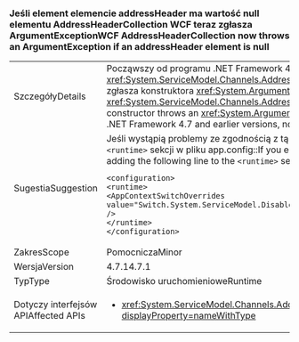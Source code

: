 ### <a name="wcf-addressheadercollection-now-throws-an-argumentexception-if-an-addressheader-element-is-null"></a><span data-ttu-id="743ca-101">Jeśli element elemencie addressHeader ma wartość null elementu AddressHeaderCollection WCF teraz zgłasza ArgumentException</span><span class="sxs-lookup"><span data-stu-id="743ca-101">WCF AddressHeaderCollection now throws an ArgumentException if an addressHeader element is null</span></span>

|   |   |
|---|---|
|<span data-ttu-id="743ca-102">Szczegóły</span><span class="sxs-lookup"><span data-stu-id="743ca-102">Details</span></span>|<span data-ttu-id="743ca-103">Począwszy od programu .NET Framework 4.7.1, <xref:System.ServiceModel.Channels.AddressHeaderCollection.%23ctor(System.Collections.Generic.IEnumerable{System.ServiceModel.Channels.AddressHeader})> zgłasza konstruktora <xref:System.ArgumentException> po spełnieniu jednego z elementów <code>null</code>.</span><span class="sxs-lookup"><span data-stu-id="743ca-103">Starting with the .NET Framework 4.7.1, the <xref:System.ServiceModel.Channels.AddressHeaderCollection.%23ctor(System.Collections.Generic.IEnumerable{System.ServiceModel.Channels.AddressHeader})> constructor throws an <xref:System.ArgumentException> if one of the elements is <code>null</code>.</span></span> <span data-ttu-id="743ca-104">W programie .NET Framework 4.7 i wcześniejszych wersjach nie jest wyjątek.</span><span class="sxs-lookup"><span data-stu-id="743ca-104">In the .NET Framework 4.7 and earlier versions, no exception is thrown.</span></span>|
|<span data-ttu-id="743ca-105">Sugestia</span><span class="sxs-lookup"><span data-stu-id="743ca-105">Suggestion</span></span>|<span data-ttu-id="743ca-106">Jeśli wystąpią problemy ze zgodnością z tą zmianą na .NET Framework 4.7.1 lub nowszej wersji, użytkownik może zrezygnować z go, dodając następujący wiersz do <code>&lt;runtime&gt;</code> sekcji w pliku app.config::</span><span class="sxs-lookup"><span data-stu-id="743ca-106">If you encounter compatibility issues with this change on the .NET Framework 4.7.1 or a later version, you can opt-out of it by adding the following line to the <code>&lt;runtime&gt;</code> section of the app.config file::</span></span><pre><code class="language-xml">&lt;configuration&gt;&#13;&#10;&lt;runtime&gt;&#13;&#10;&lt;AppContextSwitchOverrides value=&quot;Switch.System.ServiceModel.DisableAddressHeaderCollectionValidation=true&quot; /&gt;&#13;&#10;&lt;/runtime&gt;&#13;&#10;&lt;/configuration&gt;&#13;&#10;</code></pre>|
|<span data-ttu-id="743ca-107">Zakres</span><span class="sxs-lookup"><span data-stu-id="743ca-107">Scope</span></span>|<span data-ttu-id="743ca-108">Pomocnicza</span><span class="sxs-lookup"><span data-stu-id="743ca-108">Minor</span></span>|
|<span data-ttu-id="743ca-109">Wersja</span><span class="sxs-lookup"><span data-stu-id="743ca-109">Version</span></span>|<span data-ttu-id="743ca-110">4.7.1</span><span class="sxs-lookup"><span data-stu-id="743ca-110">4.7.1</span></span>|
|<span data-ttu-id="743ca-111">Typ</span><span class="sxs-lookup"><span data-stu-id="743ca-111">Type</span></span>|<span data-ttu-id="743ca-112">Środowisko uruchomieniowe</span><span class="sxs-lookup"><span data-stu-id="743ca-112">Runtime</span></span>|
|<span data-ttu-id="743ca-113">Dotyczy interfejsów API</span><span class="sxs-lookup"><span data-stu-id="743ca-113">Affected APIs</span></span>|<ul><li><xref:System.ServiceModel.Channels.AddressHeaderCollection.%23ctor(System.Collections.Generic.IEnumerable{System.ServiceModel.Channels.AddressHeader})?displayProperty=nameWithType></li></ul>|

